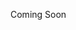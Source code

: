﻿Coming Soon

<!--
_layout.cshtml, _viewimports.cshtml, _viewstart.cshtml

Intellisense in Visual Studio

Linking to a document, use @Html.DocumentLink()
-->